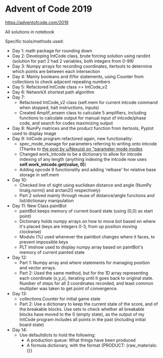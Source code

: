 # Advent of Code 2019
https://adventofcode.com/2019

All solutions in notebook

Specific tools/methods used:
* Day 1: math package for rounding down
* Day 2: Developing IntCode class, brute forcing solution using randint (solution for part 2 had 2 variables, both integers from 0-99)
* Day 3: Numpy arrays for recording coordinates, itertools to determine which points are between each intersection  
* Day 4: Mainly booleans and if/for statements, using Counter from collections to check adjacent repeating numbers
* Day 5: Refactored IntCode class >> IntCode_v2
* Day 6: NetworkX shortest path algorithm
* Day 7: 
  * Refactored IntCode_v2 class (self.mem for current intcode command when stopped, halt instructions, inputs)
  * Created Amplif_ensem class to calculate 5 amplifiers, including functions to calculate output for manual input of intcode/phase code, and search for codes maximizing output
* Day 8: NumPy matrices and the product function from itertools, Pyplot used to display image
* Day 9: IntCode program refactored again, new functionality:
  * spec_mode_manage for parameters referring to writing onto intcode (Thanks to [the post by u/Nexuist on "parameter mode modes](https://www.reddit.com/r/adventofcode/comments/e8aw9j/2019_day_9_part_1_how_to_fix_203_error/)
  * Changed work_intcode to be a dictionary to allow for intcode indexing of any length (anything indexing the intcode now uses **self.work_intcode.get(value, 0)**)
  * Adding opcode 9 functionality and adding 'relbase' for relative base storage in self.mem
* Day 10:
  * Checked line of sight using euclidean distance and angle (NumPy linalg.norm() and arctan2() respectively)
  * Part 2 solved mainly through reuse of distance/angle functions and list/dictionary manipulation
* Day 11: New Class paintBot
  * paintBot keeps memory of current board state (using (0,0) as start point)
  * Dictionary holds numpy arrays on how to move bot based on where it's placed (keys are integers 0-3, from up position moving clockwise)
  * Modulo (%) used whenever the paintbot changes where it faces, to prevent impossible keys
  * PLT imshow used to display numpy array based on paintBot's memory of current painted state
* Day 12: 
  * Part 1: Numpy array and where statements for managing position and vector arrays. 
  * Part 2: Used the same method, but for the 1D array representing each coordinate (x,y,z), iterating until it goes back to original state. Number of steps for all 3 coordinates recorded, and least common multiplier was taken to get point of convergence.
* Day 13:
  * collections.Counter for initial game state
  * Part 2: Use a dictionary to keep the current state of the score, and of the breakable blocks. Use sets to check whether all breakable blocks have moved to the 0 (empty state), as the output of my IntCode program includes all points in the past (including initial board state)
* Day 14:
  * Use defaultdicts to hold the following:
    * A production queue: What things have been produced
    * A formula dictionary, with the format {PRODUCT: {raw_materials: {}}
